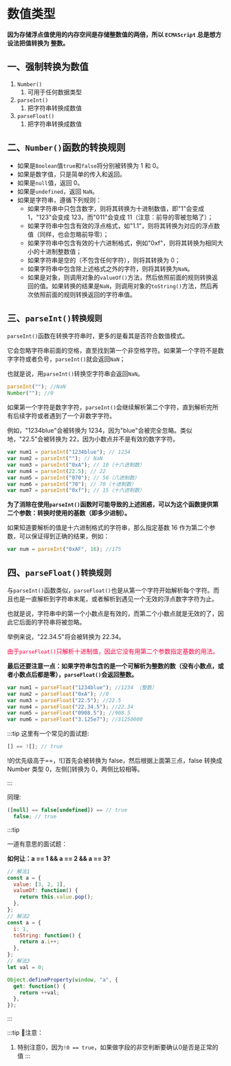 # 数值类型
**因为存储浮点值使用的内存空间是存储整数值的两倍，所以 `ECMAScript` 总是想方设法把值转换为
整数。**

## 一、强制转换为数值
1. `Number()`
   1. 可用于任何数据类型
2. `parseInt()`
   1. 把字符串转换成数值
3. `parseFloat()`
   1. 把字符串转换成数值
## 二、`Number()`函数的转换规则
- 如果是`Boolean`值`true`和`false`将分别被转换为 1 和 0。
- 如果是数字值，只是简单的传入和返回。
- 如果是`null`值，返回 0。
- 如果是`undefined`，返回 `NaN`。
- 如果是字符串，遵循下列规则：
  - 如果字符串中只包含数字，则将其转换为十进制数值，即"1"会变成 1，"123"会变成 123，而"011"会变成 11（注意：前导的零被忽略了）；
  - 如果字符串中包含有效的浮点格式，如"1.1"，则将其转换为对应的浮点数值（同样，也会忽略前导零）；
  - 如果字符串中包含有效的十六进制格式，例如"0xf"，则将其转换为相同大小的十进制整数值；
  - 如果字符串是空的（不包含任何字符），则将其转换为 0；
  - 如果字符串中包含除上述格式之外的字符，则将其转换为`NaN`。
  - 如果是对象，则调用对象的`valueOf()`方法，然后依照前面的规则转换返回的值。如果转换的结果是`NaN`，则调用对象的`toString()`方法，然后再次依照前面的规则转换返回的字符串值。

## 三、`parseInt()转换规则`
`parseInt()`函数在转换字符串时，更多的是看其是否符合数值模式。

它会忽略字符串前面的空格，直至找到第一个非空格字符。如果第一个字符不是数字字符或者负号，`parseInt()`就会返回`NaN`；

也就是说，用`parseInt()`转换空字符串会返回`NaN`。

```js
parseInt(""); //NaN
Number(""); //0
```

如果第一个字符是数字字符，`parseInt()`会继续解析第二个字符，直到解析完所有后续字符或者遇到了一个非数字字符。

例如，"1234blue"会被转换为 1234，因为"blue"会被完全忽略。类似地，"22.5"会被转换为 22，因为小数点并不是有效的数字字符。

```js
var num1 = parseInt("1234blue"); // 1234
var num2 = parseInt(""); // NaN
var num3 = parseInt("0xA"); // 10（十六进制数）
var num4 = parseInt(22.5); // 22
var num5 = parseInt("070"); // 56（八进制数）
var num6 = parseInt("70"); // 70（十进制数）
var num7 = parseInt("0xf"); // 15（十六进制数）
```

**为了消除在使用`parseInt()`函数时可能导致的上述困惑，可以为这个函数提供第二个参数：转换时使用的基数（即多少进制）。**

如果知道要解析的值是十六进制格式的字符串，那么指定基数 16 作为第二个参数，可以保证得到正确的结果，例如：

```js
var num = parseInt("0xAF", 16); //175
```

## 四、`parseFloat()转换规则`
与`parseInt()`函数类似，`parseFloat()`也是从第一个字符开始解析每个字符。而且也是一直解析到字符串末尾，或者解析到遇见一个无效的浮点数字字符为止。

也就是说，字符串中的第一个小数点是有效的，而第二个小数点就是无效的了，因此它后面的字符串将被忽略。

举例来说，"22.34.5"将会被转换为 22.34。

<font color="#ff0044">由于`parseFloat()`只解析十进制值，因此它没有用第二个参数指定基数的用法。</font>

**最后还要注意一点：如果字符串包含的是一个可解析为整数的数（没有小数点，或者小数点后都是零），`parseFloat()`会返回整数。**

```js
var num1 = parseFloat("1234blue"); //1234 （整数）
var num2 = parseFloat("0xA"); //0
var num3 = parseFloat("22.5"); //22.5
var num4 = parseFloat("22.34.5"); //22.34
var num5 = parseFloat("0908.5"); //908.5
var num6 = parseFloat("3.125e7"); //31250000
```

:::tip
这里有一个常见的面试题:

```js
[] == ![]; // true
```

!的优先级高于==，![]首先会被转换为 false，然后根据上面第三点，false 转换成 Number 类型 0，左侧[]转换为 0，两侧比较相等。

:::

同理:

```js
([null] == false[undefined]) == // true
  false; // true
```

:::tip

一道有意思的面试题：

**如何让：a == 1 && a == 2 && a == 3?**

```js
// 解法1
const a = {
  value: [3, 2, 1],
  valueOf: function() {
    return this.value.pop();
  },
};
// 解法2
const a = {
  i: 1,
  toString: function() {
    return a.i++;
  },
};
// 解法3
let val = 0;

Object.defineProperty(window, "a", {
  get: function() {
    return ++val;
  },
});
```
:::

:::tip
📢注意：
1. 特别注意0，因为`!0 == true`，如果做字段的非空判断要确认0是否是正常的值
:::